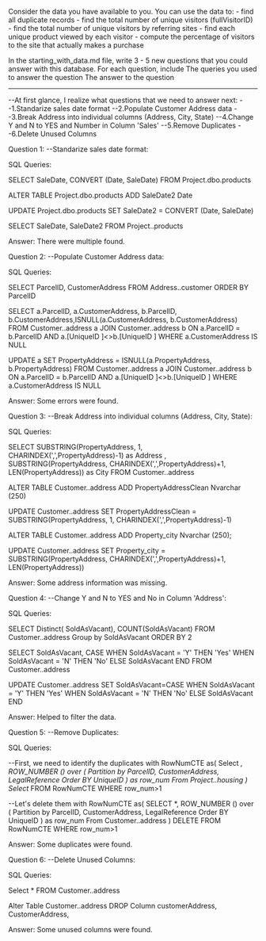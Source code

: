 Consider the data you have available to you. You can use the data to: - find all duplicate records - find the total number of unique visitors (fullVisitorID) - find the total number of unique visitors by referring sites - find each unique product viewed by each visitor - compute the percentage of visitors to the site that actually makes a purchase

In the starting_with_data.md file, write 3 - 5 new questions that you could answer with this database. For each question, include The queries you used to answer the question The answer to the question

--------------------

--At first glance, I realize what questions that we need to answer next:
--1.Standarize sales date format
--2.Populate Customer Address data
--3.Break Address into individual columns (Address, City, State)
--4.Change Y and N to YES and Number in Column 'Sales'
--5.Remove Duplicates
--6.Delete Unused Columns

Question 1: --Standarize sales date format:

SQL Queries:

SELECT SaleDate, CONVERT (Date, SaleDate)
FROM Project.dbo.products

ALTER TABLE Project.dbo.products
ADD SaleDate2 Date

UPDATE Project.dbo.products
SET SaleDate2 = CONVERT (Date, SaleDate)

SELECT SaleDate, SaleDate2
FROM Project..products

Answer: There were multiple found.



Question 2: --Populate Customer Address data:

SQL Queries:

SELECT ParcelID, CustomerAddress
FROM Address..customer
ORDER BY ParcelID

SELECT a.ParcelID, a.CustomerAddress, b.ParcelID, b.CustomerAddress,ISNULL(a.CustomerAddress, b.CustomerAddress)
FROM Customer..address a
JOIN Customer..address b
ON a.ParcelID = b.ParcelID
AND a.[UniqueID ]<>b.[UniqueID ]
WHERE a.CustomerAddress IS NULL

UPDATE a
SET PropertyAddress = ISNULL(a.PropertyAddress, b.PropertyAddress)
FROM Customer..address a
JOIN Customer..address b
ON a.ParcelID = b.ParcelID
AND a.[UniqueID ]<>b.[UniqueID ]
WHERE a.CustomerAddress IS NULL

Answer: Some errors were found.



Question 3: --Break Address into individual columns (Address, City, State):

SQL Queries:

SELECT
SUBSTRING(PropertyAddress, 1, CHARINDEX(',',PropertyAddress)-1) as Address
, SUBSTRING(PropertyAddress, CHARINDEX(',',PropertyAddress)+1, LEN(PropertyAddress)) as City
FROM Customer..address

ALTER TABLE Customer..address
ADD PropertyAddressClean Nvarchar (250)

UPDATE Customer..address
SET PropertyAddressClean = SUBSTRING(PropertyAddress, 1, CHARINDEX(',',PropertyAddress)-1)

ALTER TABLE Customer..address
ADD Property_city Nvarchar (250);

UPDATE Customer..address
SET Property_city = SUBSTRING(PropertyAddress, CHARINDEX(',',PropertyAddress)+1, LEN(PropertyAddress))

Answer: Some address information was missing.



Question 4: --Change Y and N to YES and No in Column 'Address':

SQL Queries:

SELECT Distinct( SoldAsVacant), COUNT(SoldAsVacant)
FROM Customer..address
Group by SoldAsVacant
ORDER BY 2

SELECT SoldAsVacant,
CASE
WHEN SoldAsVacant = 'Y' THEN 'Yes'
WHEN SoldAsVacant = 'N' THEN 'No'
ELSE SoldAsVacant
END
FROM Customer..address


UPDATE Customer..address
SET SoldAsVacant=CASE
WHEN SoldAsVacant = 'Y' THEN 'Yes'
WHEN SoldAsVacant = 'N' THEN 'No'
ELSE SoldAsVacant
END

Answer: Helped to filter the data.



Question 5: --Remove Duplicates:

SQL Queries:

--First, we need to identify the duplicates
with RowNumCTE as(
Select *,
ROW_NUMBER () over (
Partition by ParcelID,
CustomerAddress,
LegalReference
Order BY
UniqueID
) as row_num
From Project..housing
)
Select*
FROM RowNumCTE
WHERE row_num>1

--Let's delete them
with RowNumCTE as(
SELECT *,
ROW_NUMBER () over (
Partition by ParcelID,
CustomerAddress,
LegalReference
Order BY
UniqueID
) as row_num
From Customer..address
)
DELETE
FROM RowNumCTE
WHERE row_num>1

Answer: Some duplicates were found.


Question 6: --Delete Unused Columns:

SQL Queries:

Select *
FROM Customer..address

Alter Table Customer..address
DROP Column customerAddress, CustomerAddress, 

Answer: Some unused columns were found.


